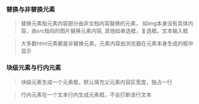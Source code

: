 ### 替换与非替换元素

> 替换元素指元素内容部分由非文档内容替换的元素， 如img本身没有具体内容，由src指向的图片替换元素内容, 其他如单选框，复选框，文本输入框

> 大多数html元素都是非替换元素，元素内容由浏览器在元素本身生成的框中显示

### 块级元素与行内元素

> 块级元素生成一个元素框，默认填充父元素内容区宽度，独占一行

> 行内元素在一个文本行内生成元素框，不会打断该行文本